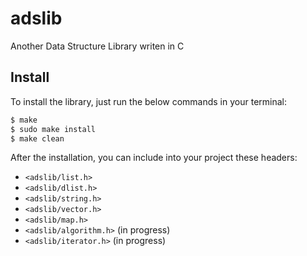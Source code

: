 # adslib

Another Data Structure Library writen in C

## Install

To install the library, just run the below commands in your terminal:

```sh
$ make
$ sudo make install
$ make clean
```

After the installation, you can include into your project these headers:

- `<adslib/list.h>`
- `<adslib/dlist.h>`
- `<adslib/string.h>`
- `<adslib/vector.h>`
- `<adslib/map.h>`
- `<adslib/algorithm.h>` (in progress)
- `<adslib/iterator.h>` (in progress)
